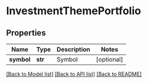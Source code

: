 # InvestmentThemePortfolio

## Properties
Name | Type | Description | Notes
------------ | ------------- | ------------- | -------------
**symbol** | **str** | Symbol | [optional] 

[[Back to Model list]](../README.md#documentation-for-models) [[Back to API list]](../README.md#documentation-for-api-endpoints) [[Back to README]](../README.md)


